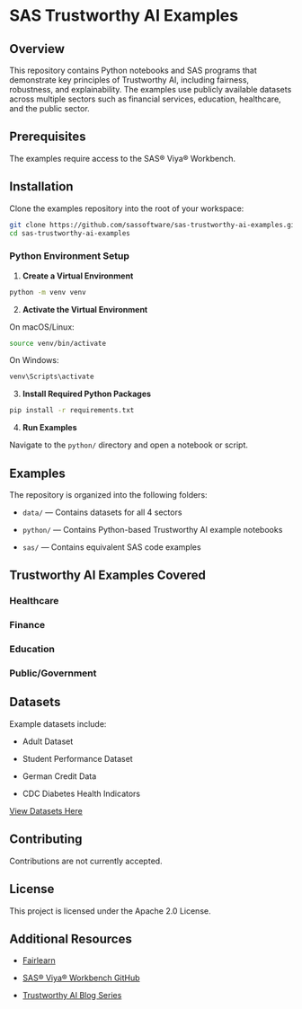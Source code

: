 # SAS Trustworthy AI Examples

## Overview

This repository contains Python notebooks and SAS programs that demonstrate key principles of Trustworthy AI, including fairness, robustness, and explainability. The examples use publicly available datasets across multiple sectors such as financial services, education, healthcare, and the public sector.

## Prerequisites

The examples require access to the SAS® Viya® Workbench.

## Installation

Clone the examples repository into the root of your workspace:

```bash
git clone https://github.com/sassoftware/sas-trustworthy-ai-examples.git
cd sas-trustworthy-ai-examples
```

### Python Environment Setup

1. **Create a Virtual Environment**

```bash
python -m venv venv
```

2. **Activate the Virtual Environment**

On macOS/Linux:

```bash
source venv/bin/activate
```

On Windows:

```bash
venv\Scripts\activate
```

3. **Install Required Python Packages**

```bash
pip install -r requirements.txt
```

4. **Run Examples**

Navigate to the `python/` directory and open a notebook or script.

## Examples

The repository is organized into the following folders:

- `data/` — Contains datasets for all 4 sectors

- `python/` — Contains Python-based Trustworthy AI example notebooks

- `sas/` — Contains equivalent SAS code examples

## Trustworthy AI Examples Covered

### Healthcare

### Finance

### Education

### Public/Government

## Datasets

Example datasets include:

- Adult Dataset

- Student Performance Dataset

- German Credit Data

- CDC Diabetes Health Indicators

[View Datasets Here](data/README.md)

## Contributing

Contributions are not currently accepted.

## License

This project is licensed under the Apache 2.0 License.


## Additional Resources

- [Fairlearn](https://fairlearn.org/)

- [SAS® Viya® Workbench GitHub](https://github.com/sassoftware/sas-viya-workbench-examples)

- [Trustworthy AI Blog Series](https://blogs.sas.com/content/tag/trustworthy-ai-toolkit/)
